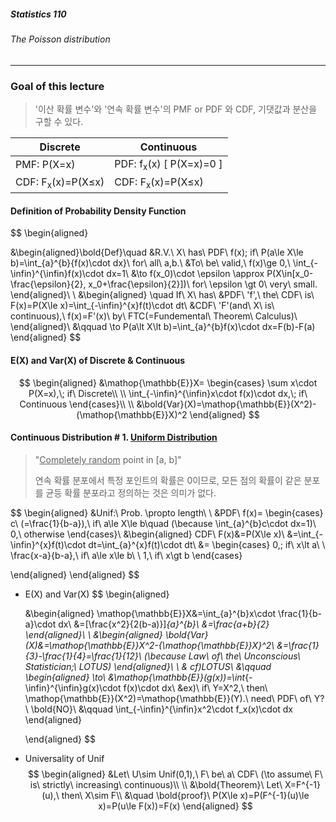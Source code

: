 ##### Statistics 110

###### The Poisson distribution

---



### Goal of this lecture

> '이산 확률 변수'와 '연속 확률 변수'의 PMF or PDF 와 CDF, 기댓값과 분산을 구할 수 있다.







| Discrete                     | Continuous                         |
| ---------------------------- | ---------------------------------- |
| PMF: P(X=x)                  | PDF: f<sub>x</sub>(x) [ P(X=x)=0 ] |
| CDF: F<sub>x</sub>(x)=P(X≤x) | CDF: F<sub>x</sub>(x)=P(X≤x)       |







#### Definition of Probability Density Function

$$
\begin{aligned}

&\begin{aligned}\bold{Def}\quad &R.V.\ X\ has\ PDF\ f(x)\; if\ P(a\le X\le b)=\int_{a}^{b}{f(x)\cdot dx}\ for\ all\ a,b.\\
&To\ be\ valid,\ f(x)\ge 0,\ \int_{-\infin}^{\infin}f(x)\cdot dx=1\\
&\to f(x_0)\cdot \epsilon \approx P(X\in[x_0-\frac{\epsilon}{2}, x_0+\frac{\epsilon}{2}])\ for\ \epsilon \gt 0\ very\ small.
\end{aligned}\\
\\
&\begin{aligned}
\quad If\ X\ has\ &PDF\ 'f',\ the\ CDF\ is\ F(x)=P(X\le x)=\int_{-\infin}^{x}f(t)\cdot dt\\
&CDF\ 'F'(and\ X\ is\ continuous),\ f(x)=F'(x)\ by\ FTC(=Fundemental\ Theorem\ Calculus)\\
\end{aligned}\\
&\qquad \to P(a\lt X\lt b)=\int_{a}^{b}f(x)\cdot dx=F(b)-F(a)
\end{aligned}
$$





#### E(X) and Var(X) of Discrete & Continuous

$$
\begin{aligned}
&\mathop{\mathbb{E}}X=
\begin{cases}
\sum x\cdot P(X=x),\; if\ Discrete\\
\\
\int_{-\infin}^{\infin}x\cdot f(x)\cdot dx,\; if\ Continuous
\end{cases}\\
\\
&\bold{Var}(X)=\mathop{\mathbb{E}}(X^2)-(\mathop{\mathbb{E}}X)^2
\end{aligned}
$$







#### Continuous Distribution # 1. <u>Uniform Distribution</u>

> "<u>Completely random</u> point in [a, b]"
>
> 연속 확률 분포에서 특정 포인트의 확률은 0이므로, 모든 점의 확률이 같은 분포를 균등 확률 분포라고 정의하는 것은 의미가 없다.

$$
\begin{aligned}
&Unif:\ Prob. \propto length\\
\\
&PDF\ f(x)=
\begin{cases}
c\ (=\frac{1}{b-a}),\ if\ a\le X\le b\quad (\because \int_{a}^{b}c\cdot dx=1)\\
0,\ otherwise
\end{cases}\\
&\begin{aligned}
CDF\ F(x)&=P(X\le x)\\
&=\int_{-\infin}^{x}f(t)\cdot dt=\int_{a}^{x}f(t)\cdot dt\\
&=
\begin{cases}
0,\; if\ x\lt a\\
\\
\frac{x-a}{b-a},\ if\ a\le x\le b\\
\\
1,\ if\ x\gt b
\end{cases}

\end{aligned}
\end{aligned}
$$

- E(X) and Var(X)
  $$
  \begin{aligned}
  
  &\begin{aligned}
  \mathop{\mathbb{E}}X&=\int_{a}^{b}x\cdot \frac{1}{b-a}\cdot dx\\
  &=[\frac{x^2}{2(b-a)}]_{a}^{b}\\
  &=\frac{a+b}{2}
  \end{aligned}\\
  \\
  &\begin{aligned}
  \bold{Var}(X)&=\mathop{\mathbb{E}}X^2-{\mathop{\mathbb{E}}X}^2\\
  &=\frac{1}{3}-\frac{1}{4}=\frac{1}{12}\ (\because Law\ of\ the\ Unconscious\ Statistician;\ LOTUS)
  \end{aligned}\\
  \\
  & cf)LOTUS\\
  &\qquad 
  \begin{aligned}
  \to\ &\mathop{\mathbb{E}}(g(x))=\int_{-\infin}^{\infin}g(x)\cdot f(x)\cdot dx\\
  &ex)\ if\ Y=X^2,\ then\ \mathop{\mathbb{E}}(X^2)=\mathop{\mathbb{E}}(Y).\ need\ PDF\ of\ Y?\ \bold{NO}\\
  &\qquad \int_{-\infin}^{\infin}x^2\cdot f_x(x)\cdot dx
  \end{aligned}
  
  
  \end{aligned}
  $$

- Universality of Unif
  $$
  \begin{aligned}
  &Let\ U\sim Unif(0,1),\ F\ be\ a\ CDF\ (\to assume\ F\ is\ strictly\ increasing\ continuous)\\
  \\
  &\bold{Theorem}\ Let\ X=F^{-1}(u),\ then\ X\sim F\\
  &\quad \bold{proof}\ P(X\le x)=P(F^{-1}(u)\le x)=P(u\le F(x))=F(x)
  \end{aligned}
  $$
  

